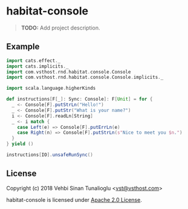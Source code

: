 # habitat-console

> **TODO:** Add project description.

## Example

```scala
import cats.effect._
import cats.implicits._
import com.vsthost.rnd.habitat.console.Console
import com.vsthost.rnd.habitat.console.Console.implicits._

import scala.language.higherKinds

def instructions[F[_]: Sync: Console]: F[Unit] = for {
  _ <- Console[F].putStrLn("Hello!")
  _ <- Console[F].putStr("What is your name?")
  i <- Console[F].readLn[String]
  _ <- i match {
    case Left(e) => Console[F].putErrLn(e)
    case Right(n) => Console[F].putStrLn(s"Nice to meet you $n.")
  }
} yield ()

instructions[IO].unsafeRunSync()
```

## License

Copyright (c) 2018 Vehbi Sinan Tunalioglu &lt;vst@vsthost.com&gt;

habitat-console is licensed under [Apache 2.0 License](https://www.apache.org/licenses/LICENSE-2.0).
